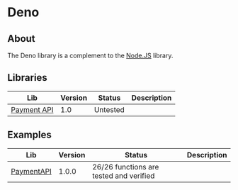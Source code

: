 # Deno

## About

The Deno library is a complement to the [Node.JS](../Node.JS/) library.

## Libraries

| Lib                          | Version | Status   | Description |
| ---------------------------- | ------- | -------- | ----------- |
| [Payment API](PaymentAPI.ts) | 1.0     | Untested |             |

## Examples

| Lib                               | Version | Status                                  | Description |
| --------------------------------- | ------- | --------------------------------------- | ----------- |
| [PaymentAPI](examples/PaymentAPI) | 1.0.0   | 26/26 functions are tested and verified |             |
